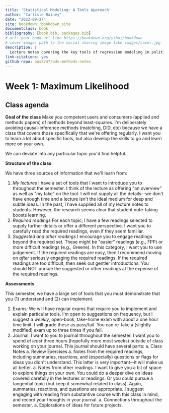 ```yaml
--- 
title: 'Statistical Modeling: A Tools Approach'
author: "Carlisle Rainey"
date: "2022-09-27"
site: bookdown::bookdown_site
documentclass: book
bibliography: [book.bib, packages.bib]
# url: your book url like https://bookdown.org/yihui/bookdown
# cover-image: path to the social sharing image like images/cover.jpg
description: |
  Lecture notes covering the key tools of regression modeling in political science.
link-citations: yes
github-repo: pos5747/adv-methods-notes
---
```


# Week 1: Maximum Likelihood

## Class agenda

**Goal of the class** Make you competent users and consumers (applied and methods papers) of methods beyond least-squares. I'm deliberately avoiding causal-inference methods (matching, DID, etc) because we have a class that covers those specifically that we're offering regularly. I want you to learn a lot about specific tools, but also develop the skills to go and learn more on your own.

We can deviate into any particular topic you'd find helpful.

**Structure of the class** 

We have three sources of information that we'll learn from:

1. *My lectures* I have a set of tools that I want to introduce you to throughout the semester. I think of the lecture as offering "an overview" as well as "my take" on the tool. I will not supply all the details--we don't have enough time and a lecture isn't the ideal medium for deep and subtle ideas. In the past, I have supplied all of my lecture notes to students. However, the research seems clear that student note-taking boosts learning. 
1. *Required readings* For each topic, I have a few readings selected to supply further details or offer a different perspective. I want you to carefully read the required readings, even if they seem familiar. 
1. *Suggested and other readings* I encourage you to engage readings beyond the required set. These might be "easier" readings (e.g., FPP) or more difficult readings (e.g., Greene). In this category, I want you to use judgement. If the required readings are easy, then I recommend moving on *after* seriously engaging the required readings. If the required readings are too difficult, then seek out gentler introductions. You should NOT pursue the suggested or other readings at the expense of the required readings.

**Assessments**

This semester, we have a large set of tools that you must demonstrate that you (1) understand and (2) can implement.

1. Exams: We will have regular exams that require you to implement and explain particular tools. I'm open to suggestions on frequency, but I suggest a *weekly*, open-book, take-home exam with about a one hour time limit. I will grade these as pass/fail. You can re-take a (slightly modified) exam up to three times if you fail.
1. Journal: I want to you to journal throughout the semester. I want you to spend *at least* three hours (hopefully more most weeks) outside of class working on your journal. This journal should have several parts:
   a. Class Notes
   a. Review Exercises
   a. Notes from the required readings, including summaries, reactions, and (especially) questions or flags for ideas you didn't understand. This latter is very important--it will make us all better.
   a. Notes from other readings. I want to give you a bit of space to explore things on your own. You could do a deeper dive on ideas covered carefully in the lectures or readings. Or you could pursue a tangential topic (but keep it somewhat related to class). Again, summaries, reactions, and questions are appropriate. I suggest engaging with reading from substantive course with this class in mind, and record your thoughts in your journal.
   a. Connections throughout the semester.
   a. Explorations of ideas for future projects. 


